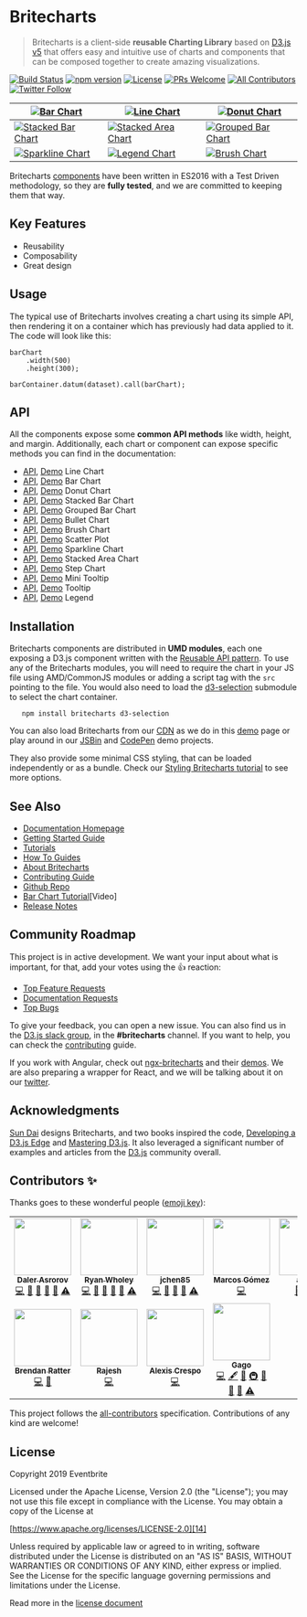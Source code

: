 # Britecharts

> Britecharts is a client-side **reusable Charting Library** based on [D3.js v5][1] that offers easy and intuitive use of charts and components that can be composed together to create amazing visualizations.

[![Build Status](https://travis-ci.org/britecharts/britecharts.svg?branch=master)](https://travis-ci.org/britecharts/britecharts)
[![npm version](https://badge.fury.io/js/britecharts.svg)](https://badge.fury.io/js/britecharts)
[![License](https://img.shields.io/badge/License-Apache%202.0-blue.svg)](https://opensource.org/licenses/Apache-2.0)
[![PRs Welcome](https://img.shields.io/badge/PRs-welcome-brightgreen.svg)](https://github.com/britecharts/britecharts/blob/master/.github/CONTRIBUTING.md)
[![All Contributors](https://img.shields.io/badge/all_contributors-3-orange.svg?style=flat-square)](#contributors)
[![Twitter Follow](https://img.shields.io/twitter/follow/britecharts.svg?style=social&label=Follow)](https://twitter.com/Britecharts/followers)

| [![Bar Chart][barchartimg]][barchartdemo]                       | [![Line Chart][linechartimg]][linechartdemo]                            | [![Donut Chart][donutchartimg]][donutchartdemo]                 |
| --------------------------------------------------------------- | ----------------------------------------------------------------------- | --------------------------------------------------------------- |
| [![Stacked Bar Chart][stackedbarchartimg]][stackedbarchartdemo] | [![Stacked Area Chart][stackedareachartlargeimg]][stackedareachartdemo] | [![Grouped Bar Chart][groupedbarchartimg]][groupedbarchartdemo] |
| [![Sparkline Chart][sparklinechartimg]][sparklinechartdemo]     | [![Legend Chart][legendchartimg]][donutchartdemo]                       | [![Brush Chart][brushchartimg]][brushchartdemo]                 |

Britecharts [components][32] have been written in ES2016 with a Test Driven methodology, so they are **fully tested**, and we are committed to keeping them that way.

## Key Features

-   Reusability
-   Composability
-   Great design

## Usage

The typical use of Britecharts involves creating a chart using its simple API, then rendering it on a container which has previously had data applied to it. The code will look like this:

    barChart
        .width(500)
        .height(300);

    barContainer.datum(dataset).call(barChart);

## API

All the components expose some **common API methods** like width, height, and margin. Additionally, each chart or component can expose specific methods you can find in the documentation:

-   [API][25], [Demo][linechartdemo] Line Chart
-   [API][22], [Demo][barchartdemo] Bar Chart
-   [API][21], [Demo][donutchartdemo] Donut Chart
-   [API][38], [Demo][stackedbarchartdemo] Stacked Bar Chart
-   [API][40], [Demo][groupedbarchartdemo] Grouped Bar Chart
-   [API][43], [Demo][bulletchartdemo] Bullet Chart
-   [API][23], [Demo][brushchartdemo] Brush Chart
-   [API][41], [Demo][scatterplotdemo] Scatter Plot
-   [API][29], [Demo][sparklinechartdemo] Sparkline Chart
-   [API][30], [Demo][stackedareachartdemo] Stacked Area Chart
-   [API][28], [Demo][stepchartdemo] Step Chart
-   [API][26], [Demo][barchartdemo] Mini Tooltip
-   [API][27], [Demo][linechartdemo] Tooltip
-   [API][24], [Demo][donutchartdemo] Legend

## Installation

Britecharts components are distributed in **UMD modules**, each one exposing a D3.js component written with the [Reusable API pattern][3]. To use any of the Britecharts modules, you will need to require the chart in your JS file using AMD/CommonJS modules or adding a script tag with the `src` pointing to the file. You would also need to load the [d3-selection][37] submodule to select the chart container.

```
   npm install britecharts d3-selection
```

You can also load Britecharts from our [CDN][cdnhome] as we do in this [demo][cdndemo] page or play around in our [JSBin][jsbinsandbox] and [CodePen][codependemos] demo projects.

They also provide some minimal CSS styling, that can be loaded independently or as a bundle. Check our [Styling Britecharts tutorial][stylingbritecharts] to see more options.

## See Also

-   [Documentation Homepage][31]
-   [Getting Started Guide][gettingstarted]
-   [Tutorials][tutorialsindex]
-   [How To Guides][howtoindex]
-   [About Britecharts][topicsindex]
-   [Contributing Guide][35]
-   [Github Repo][33]
-   [Bar Chart Tutorial][screencast][Video]
-   [Release Notes][13]

## Community Roadmap
This project is in active development. We want your input about what is important, for that, add your votes using the 👍 reaction:
* [Top Feature Requests](https://github.com/britecharts/britecharts/issues?q=is%3Aissue+is%3Aclosed+sort%3Areactions-%2B1-desc+label%3Atype%3Afeature+)
* [Documentation Requests](https://github.com/britecharts/britecharts/issues?q=is%3Aissue+is%3Aclosed+sort%3Areactions-%2B1-desc+label%3Atype%3Adocumentation+)
* [Top Bugs](https://github.com/britecharts/britecharts/issues?q=is%3Aissue+is%3Aclosed+sort%3Areactions-%2B1-desc+label%3Atype%3Abug+)

To give your feedback, you can open a new issue. You can also find us in the [D3.js slack group][d3slack], in the **#britecharts** channel. If you want to help, you can check the [contributing][35] guide.

If you work with Angular, check out [ngx-britecharts][angularwrapper] and their [demos][angularwrapperdemos]. We are also preparing a wrapper for React, and we will be talking about it on our [twitter][twitter].

## Acknowledgments

[Sun Dai][sunsdribble] designs Britecharts, and two books inspired the code, [Developing a D3.js Edge][19] and [Mastering D3.js][20]. It also leveraged a significant number of examples and articles from the [D3.js][1] community overall.

## Contributors ✨

Thanks goes to these wonderful people ([emoji key](https://allcontributors.org/docs/en/emoji-key)):

<!-- ALL-CONTRIBUTORS-LIST:START - Do not remove or modify this section -->
<!-- prettier-ignore-start -->
<!-- markdownlint-disable -->
<table>
  <tr>
    <td align="center"><a href="http://dalerasrorov.github.io/"><img src="https://avatars2.githubusercontent.com/u/9118852?v=4?s=100" width="100px;" alt=""/><br /><sub><b>Daler Asrorov</b></sub></a><br /><a href="https://github.com/britecharts/britecharts/commits?author=DalerAsrorov" title="Code">💻</a> <a href="https://github.com/britecharts/britecharts/commits?author=DalerAsrorov" title="Documentation">📖</a> <a href="#ideas-DalerAsrorov" title="Ideas, Planning, & Feedback">🤔</a> <a href="#maintenance-DalerAsrorov" title="Maintenance">🚧</a> <a href="https://github.com/britecharts/britecharts/pulls?q=is%3Apr+reviewed-by%3ADalerAsrorov" title="Reviewed Pull Requests">👀</a> <a href="https://github.com/britecharts/britecharts/commits?author=DalerAsrorov" title="Tests">⚠️</a></td>
    <td align="center"><a href="https://github.com/ryanwholey"><img src="https://avatars0.githubusercontent.com/u/8100360?v=4?s=100" width="100px;" alt=""/><br /><sub><b>Ryan Wholey</b></sub></a><br /><a href="https://github.com/britecharts/britecharts/commits?author=ryanwholey" title="Code">💻</a> <a href="https://github.com/britecharts/britecharts/commits?author=ryanwholey" title="Documentation">📖</a> <a href="#ideas-ryanwholey" title="Ideas, Planning, & Feedback">🤔</a> <a href="#maintenance-ryanwholey" title="Maintenance">🚧</a> <a href="https://github.com/britecharts/britecharts/pulls?q=is%3Apr+reviewed-by%3Aryanwholey" title="Reviewed Pull Requests">👀</a> <a href="https://github.com/britecharts/britecharts/commits?author=ryanwholey" title="Tests">⚠️</a></td>
    <td align="center"><a href="https://github.com/jchen85"><img src="https://avatars2.githubusercontent.com/u/14088460?v=4?s=100" width="100px;" alt=""/><br /><sub><b>jchen85</b></sub></a><br /><a href="https://github.com/britecharts/britecharts/commits?author=jchen85" title="Code">💻</a> <a href="#ideas-jchen85" title="Ideas, Planning, & Feedback">🤔</a> <a href="#maintenance-jchen85" title="Maintenance">🚧</a> <a href="https://github.com/britecharts/britecharts/pulls?q=is%3Apr+reviewed-by%3Ajchen85" title="Reviewed Pull Requests">👀</a> <a href="https://github.com/britecharts/britecharts/commits?author=jchen85" title="Tests">⚠️</a></td>
    <td align="center"><a href="https://github.com/ImADrafter"><img src="https://avatars3.githubusercontent.com/u/44379989?v=4?s=100" width="100px;" alt=""/><br /><sub><b>Marcos Gómez</b></sub></a><br /><a href="https://github.com/britecharts/britecharts/commits?author=ImADrafter" title="Code">💻</a></td>
    <td align="center"><a href="https://github.com/ajdani"><img src="https://avatars1.githubusercontent.com/u/16606530?v=4?s=100" width="100px;" alt=""/><br /><sub><b>ajdani</b></sub></a><br /><a href="https://github.com/britecharts/britecharts/issues?q=author%3Aajdani" title="Bug reports">🐛</a> <a href="https://github.com/britecharts/britecharts/commits?author=ajdani" title="Code">💻</a> <a href="#maintenance-ajdani" title="Maintenance">🚧</a></td>
    <td align="center"><a href="https://github.com/shayh"><img src="https://avatars3.githubusercontent.com/u/366321?v=4?s=100" width="100px;" alt=""/><br /><sub><b>shayh</b></sub></a><br /><a href="https://github.com/britecharts/britecharts/commits?author=shayh" title="Code">💻</a></td>
    <td align="center"><a href="https://github.com/jayeclark"><img src="https://avatars.githubusercontent.com/u/84106309?v=4?s=100" width="100px;" alt=""/><br /><sub><b>Jay Clark</b></sub></a><br /><a href="https://github.com/britecharts/britecharts/commits?author=jayeclark" title="Code">💻</a></td>
  </tr>
  <tr>
    <td align="center"><a href="https://github.com/bratter"><img src="https://avatars.githubusercontent.com/u/10243813?v=4?s=100" width="100px;" alt=""/><br /><sub><b>Brendan Ratter</b></sub></a><br /><a href="https://github.com/britecharts/britecharts/commits?author=bratter" title="Code">💻</a> <a href="#ideas-bratter" title="Ideas, Planning, & Feedback">🤔</a></td>
    <td align="center"><a href="https://github.com/rajeshmr82"><img src="https://avatars.githubusercontent.com/u/10022651?v=4?s=100" width="100px;" alt=""/><br /><sub><b>Rajesh</b></sub></a><br /><a href="https://github.com/britecharts/britecharts/commits?author=rajeshmr82" title="Code">💻</a></td>
    <td align="center"><a href="https://github.com/alexisbcc"><img src="https://avatars.githubusercontent.com/u/38666191?v=4?s=100" width="100px;" alt=""/><br /><sub><b>Alexis Crespo</b></sub></a><br /><a href="https://github.com/britecharts/britecharts/commits?author=alexisbcc" title="Code">💻</a></td>
    <td align="center"><a href="https://github.com/gagoar"><img src="https://avatars.githubusercontent.com/u/226559?v=4?s=100" width="100px;" alt=""/><br /><sub><b>Gago</b></sub></a><br /><a href="https://github.com/britecharts/britecharts/commits?author=gagoar" title="Code">💻</a> <a href="#content-gagoar" title="Content">🖋</a> <a href="#ideas-gagoar" title="Ideas, Planning, & Feedback">🤔</a> <a href="#infra-gagoar" title="Infrastructure (Hosting, Build-Tools, etc)">🚇</a> <a href="#maintenance-gagoar" title="Maintenance">🚧</a> <a href="https://github.com/britecharts/britecharts/pulls?q=is%3Apr+reviewed-by%3Agagoar" title="Reviewed Pull Requests">👀</a> <a href="#tool-gagoar" title="Tools">🔧</a> <a href="https://github.com/britecharts/britecharts/commits?author=gagoar" title="Tests">⚠️</a></td>
  </tr>
</table>

<!-- markdownlint-restore -->
<!-- prettier-ignore-end -->

<!-- ALL-CONTRIBUTORS-LIST:END -->

<!-- ALL-CONTRIBUTORS-LIST:START - Do not remove or modify this section -->
<!-- ALL-CONTRIBUTORS-LIST:END -->

This project follows the [all-contributors](https://allcontributors.org) specification.
Contributions of any kind are welcome!

## License

Copyright 2019 Eventbrite

Licensed under the Apache License, Version 2.0 (the "License");
you may not use this file except in compliance with the License.
You may obtain a copy of the License at

[https://www.apache.org/licenses/LICENSE-2.0][14]

Unless required by applicable law or agreed to in writing, software
distributed under the License is distributed on an "AS IS" BASIS,
WITHOUT WARRANTIES OR CONDITIONS OF ANY KIND, either express or implied.
See the License for the specific language governing permissions and
limitations under the License.

Read more in the [license document][15]

[1]: https://d3js.org/
[2]: https://webpack.github.io/
[3]: https://bost.ocks.org/mike/chart/
[12]: https://nodejs.org/en/download/
[13]: https://github.com/britecharts/britecharts/releases
[14]: https://www.apache.org/licenses/LICENSE-2.0
[15]: https://github.com/britecharts/britecharts/blob/master/LICENSE.md
[16]: https://github.com/britecharts/britecharts/issues
[17]: https://github.com/babel/babel
[19]: https://bleedingedgepress.com/our-books/developing-a-d3-js-edge/
[20]: https://www.packtpub.com/web-development/mastering-d3js
[21]: https://britecharts.github.io/britecharts/module-Donut.html
[22]: https://britecharts.github.io/britecharts/module-Bar.html
[23]: https://britecharts.github.io/britecharts/module-Brush.html
[24]: https://britecharts.github.io/britecharts/module-Legend.html
[25]: https://britecharts.github.io/britecharts/module-Line.html
[26]: https://britecharts.github.io/britecharts/module-Mini-tooltip.html
[27]: https://britecharts.github.io/britecharts/module-Tooltip.html
[28]: https://britecharts.github.io/britecharts/module-Step.html
[29]: https://britecharts.github.io/britecharts/module-Sparkline.html
[30]: https://britecharts.github.io/britecharts/module-Stacked-area.html
[31]: https://britecharts.github.io/britecharts/
[32]: https://britecharts.github.io/britecharts/tutorial-kitchen-sink.html
[33]: https://github.com/britecharts/britecharts
[gettingstarted]: https://britecharts.github.io/britecharts/getting-started.html
[35]: https://github.com/britecharts/britecharts/blob/master/.github/CONTRIBUTING.md
[36]: https://britecharts.github.io/britecharts/img/logo-stripes-small.png
[37]: https://github.com/d3/d3-selection
[38]: https://britecharts.github.io/britecharts/module-Stacked-bar.html
[40]: https://britecharts.github.io/britecharts/module-Grouped-bar.html
[41]: https://britecharts.github.io/britecharts/module-Scatter-plot.html
[42]: https://scrimba.com/casts/cZWm2tb
[43]: https://britecharts.github.io/britecharts/module-Bullet.html
[cdndemo]: https://britecharts.github.io/britecharts/cdn.html
[cdnhome]: https://cdn.jsdelivr.net/npm/britecharts/dist/
[jsbinsandbox]: https://jsbin.com/wativun/3/edit?html,js,output
[codepensandbox]: https://codepen.io/Golodhros/pen/PprGeP?editors=1010
[codependemos]: https://codepen.io/Britecharts/pens/forked/
[screencast]: https://scrimba.com/casts/cZWm2tb
[angularwrapper]: https://github.com/colapdev/ngx-britecharts
[angularwrapperdemos]: https://colapdev.github.io/ngx-britecharts/
[twitter]: https://twitter.com/britecharts
[sunsdribble]: https://dribbble.com/sundai
[d3slack]: https://d3js.slack.com/
[proposals]: https://github.com/britecharts/britecharts/labels/Type%3A%20Feature
[release3project]: https://github.com/britecharts/britecharts/projects/2
[barchartdemo]: https://britecharts.github.io/britecharts/tutorial-bar.html "Check the Demo"
[linechartdemo]: https://britecharts.github.io/britecharts/tutorial-line.html "Check the Demo"
[donutchartdemo]: https://britecharts.github.io/britecharts/tutorial-donut.html "Check the Demo"
[scatterplotdemo]: https://britecharts.github.io/britecharts/tutorial-scatter-plot.html "Check the Demo"
[sparklinechartdemo]: https://britecharts.github.io/britecharts/tutorial-sparkline.html "Check the Demo"
[stackedareachartdemo]: https://britecharts.github.io/britecharts/tutorial-stacked-area.html "Check the Demo"
[stepchartdemo]: https://britecharts.github.io/britecharts/tutorial-step.html "Check the Demo"
[brushchartdemo]: https://britecharts.github.io/britecharts/tutorial-brush.html "Check the Demo"
[bulletchartdemo]: https://britecharts.github.io/britecharts/tutorial-bullet.html "Check the Demo"
[stackedbarchartdemo]: https://britecharts.github.io/britecharts/tutorial-stacked-bar.html "Check the Demo"
[groupedbarchartdemo]: https://britecharts.github.io/britecharts/tutorial-grouped-bar.html "Check the Demo"
[stackedareademo]: https://britecharts.github.io/britecharts-react/#stacked-area-chart "Check the Demo"
[stackedareaimg]: https://raw.githubusercontent.com/britecharts/britecharts-react/master/src/docs/images/thumbnails/stacked-area.png
[barchartimg]: https://raw.githubusercontent.com/britecharts/britecharts/master/src/doc/images/thumbnails/bar-chart.png
[linechartimg]: https://raw.githubusercontent.com/britecharts/britecharts/master/src/doc/images/thumbnails/line-chart.png
[donutchartimg]: https://raw.githubusercontent.com/britecharts/britecharts/master/src/doc/images/thumbnails/donut-chart.png
[sparklinechartimg]: https://raw.githubusercontent.com/britecharts/britecharts/master/src/doc/images/thumbnails/sparkline-chart.png
[stackedareachartimg]: https://raw.githubusercontent.com/britecharts/britecharts/master/src/doc/images/thumbnails/stacked-area-chart.png
[stackedareachartlargeimg]: https://raw.githubusercontent.com/britecharts/britecharts/master/src/doc/images/thumbnails/stacked-area-chart-large.png
[stepchartimg]: https://raw.githubusercontent.com/britecharts/britecharts/master/src/doc/images/thumbnails/step-chart.png
[brushchartimg]: https://raw.githubusercontent.com/britecharts/britecharts/master/src/doc/images/thumbnails/brush-chart.png
[stackedbarchartimg]: https://raw.githubusercontent.com/britecharts/britecharts/master/src/doc/images/thumbnails/stacked-bar-chart.png
[groupedbarchartimg]: https://raw.githubusercontent.com/britecharts/britecharts/master/src/doc/images/thumbnails/grouped-bar-chart.png
[legendchartimg]: https://raw.githubusercontent.com/britecharts/britecharts/master/src/doc/images/thumbnails/legend-chart.png
[tutorialsindex]: http://britecharts.github.io/britecharts/tutorials-index.html
[howtoindex]: http://britecharts.github.io/britecharts/how-to-index.html
[topicsindex]: http://britecharts.github.io/britecharts/topics-index.html
[stylingbritecharts]: http://britecharts.github.io/britecharts/styling-charts.html
